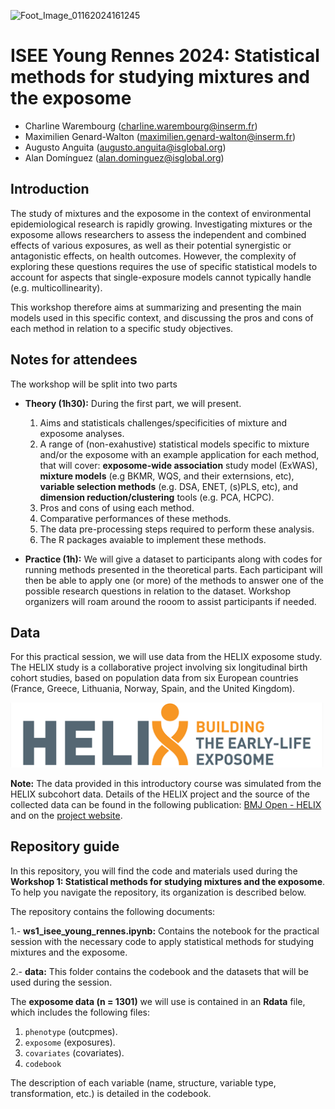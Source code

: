 
![Foot_Image_01162024161245](https://github.com/alldominguez/isee_young_rennes_ws1/assets/81332368/4c7a8183-a204-4f4d-93b9-59adc2729631)

# ISEE Young Rennes 2024: Statistical methods for studying mixtures and the exposome 

- Charline Warembourg (charline.warembourg@inserm.fr)
- Maximilien Genard-Walton (maximilien.genard-walton@inserm.fr)
- Augusto Anguita (augusto.anguita@isglobal.org)
- Alan Domínguez (alan.dominguez@isglobal.org)

## Introduction
The study of mixtures and the exposome in the context of environmental epidemiological research is rapidly
growing. Investigating mixtures or the exposome allows researchers to assess the
independent and combined effects of various exposures, as well as their potential synergistic or antagonistic
effects, on health outcomes. However, the complexity of exploring these questions requires the use of specific
statistical models to account for aspects that single-exposure models cannot typically handle (e.g.
multicollinearity). 

This workshop therefore aims at summarizing and presenting the main models used in this
specific context, and discussing the pros and cons of each method in relation to a specific study objectives.

## Notes for attendees

The workshop will be split into two parts

- **Theory (1h30):** During the first part, we will present.

  1. Aims and statisticals challenges/specificities of mixture and exposome analyses.
  2. A range of (non-exahustive) statistical models specific to mixture and/or the exposome with an example application for each method, that will cover: **exposome-wide association** study model (ExWAS), **mixture models** (e.g BKMR, WQS, and their externsions, etc), **variable selection methods** (e.g. DSA, ENET, (s)PLS, etc), and **dimension reduction/clustering** tools (e.g. PCA, HCPC).
  3. Pros and cons of using each method.
  4. Comparative performances of these methods.
  5. The data pre-processing steps required to perform these analysis.
  6. The R packages avaiable to implement these methods. 
   
- **Practice (1h):** We will give a dataset to participants along with codes for running methods presented in the theoretical parts. Each participant will then be able to apply one (or more) of the methods to answer one of the possible research questions in relation to the dataset. Workshop organizers will roam around the rooom to assist participants if needed. 

## Data
For this practical session, we will use data from the HELIX exposome study. The HELIX study is a collaborative project involving six longitudinal birth cohort studies, based on population data from six European countries (France, Greece, Lithuania, Norway, Spain, and the United Kingdom).

<img src="figures/HELIX.png" alt="HELIX logo" width="500"/> 

**Note:** The data provided in this introductory course was simulated from the HELIX subcohort data. Details of the HELIX project and the source of the collected data can be found in the following publication: [BMJ Open - HELIX](https://bmjopen.bmj.com/content/8/9/e021311) and on the [project website](https://www.projecthelix.eu/es).


## Repository guide

In this repository, you will find the code and materials used during the **Workshop 1: Statistical methods for studying mixtures and the exposome**. To help you navigate the repository, its organization is described below.

The repository contains the following documents:

1.- **ws1_isee_young_rennes.ipynb:** Contains the notebook for the practical session with the necessary code to apply statistical methods for studying mixtures and the exposome.

2.- **data:** This folder contains the codebook and the datasets that will be used during the session.

The **exposome data (n = 1301)** we will use is contained in an **Rdata** file, which includes the following files:
  1. `phenotype` (outcpmes).
  2. `exposome` (exposures).
  3. `covariates` (covariates).
  4. `codebook`

The description of each variable (name, structure, variable type, transformation, etc.) is detailed in the codebook.





